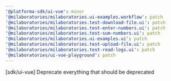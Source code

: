 ```yaml
---
'@platforma-sdk/ui-vue': minor
'@milaboratories/milaboratories.ui-examples.workflow': patch
'@milaboratories/milaboratories.test-download-file.ui': patch
'@milaboratories/milaboratories.test-enter-numbers.ui': patch
'@milaboratories/milaboratories.test-sum-numbers.ui': patch
'@milaboratories/milaboratories.ui-examples.ui': patch
'@milaboratories/milaboratories.test-upload-file.ui': patch
'@milaboratories/milaboratories.test-read-logs.ui': patch
'@milaboratories/ui-vue-playground': patch
---
```


[sdk/ui-vue] Deprecate everything that should be deprecated
